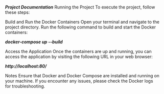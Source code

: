***Project Documentation***
Running the Project
To execute the project, follow these steps:

Build and Run the Docker Containers
Open your terminal and navigate to the project directory. Run the following command to build and start the Docker containers:

***docker-compose up --build***

Access the Application
Once the containers are up and running, you can access the application by visiting the following URL in your web browser:

***http://localhost:80/***

Notes
Ensure that Docker and Docker Compose are installed and running on your machine.
If you encounter any issues, please check the Docker logs for troubleshooting.
